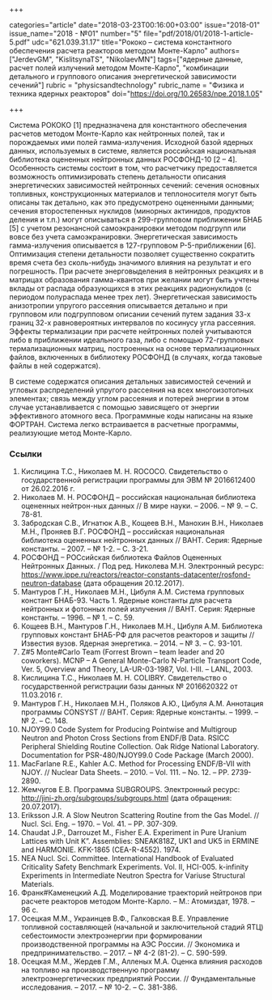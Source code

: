 +++

categories="article"
date="2018-03-23T00:16:00+03:00"
issue="2018-01"
issue_name="2018 - №01"
number="5"
file="pdf/2018/01/2018-1-article-5.pdf"
udc="621.039.31.17"
title="Рококо – система константного обеспечения расчета реакторов методом Монте-Карло"
authors=["JerdevGM", "KislitsynaTS", "NikolaevMN"]
tags=["ядерные данные, расчет полей излучений методом Монте-Карло", "комбинации детального и группового описания энергетической зависимости сечений"]
rubric = "physicsandtechnology"
rubric_name = "Физика и техника ядерных реакторов"
doi="https://doi.org/10.26583/npe.2018.1.05"

+++

Система РОКОКО [1] предназначена для константного обеспечения расчетов методом Монте-Карло как нейтронных полей, так и порождаемых ими полей гамма-излучения. Исходной базой ядерных данных, используемых в системе, является российская национальная библиотека оцененных нейтронных данных РОСФОНД-10 [2 – 4]. Особенность системы состоит в том, что расчетчику предоставляется возможность оптимизировать степень детальности описания энергетических зависимостей нейтронных сечений: сечения основных топливных, конструкционных материалов и теплоносителя могут быть описаны так детально, как это предусмотрено оцененными данными; сечения второстепенных нуклидов (минорных актинидов, продуктов деления и т.п.) могут описываться в 299-групповом приближении БНАБ [5] с учетом резонансной самоэкранировки методом подгрупп или вовсе без учета самоэкранировки. Энергетическая зависимость гамма-излучения описывается в 127-групповом P-5-приближении [6]. Оптимизация степени детальности позволяет существенно сократить время счета без сколь-нибудь значимого влияния на результат и его погрешность. При расчете энерговыделения в нейтронных реакциях и в матрицах образования гамма-квантов при желании могут быть учтены вклады от распада образующихся в этих реакциях радионуклидов (с периодом полураспада менее трех лет). Энергетическая зависимость анизотропии упругого рассеяния описывается детально и при групповом или подгрупповом описании сечений путем задания 33-х границ 32-х равновероятных интервалов по косинусу угла рассеяния. Эффекты термализации при расчете нейтронных полей учитываются либо в приближении идеального газа, либо с помощью 72-групповых термализационных матриц, построенных на основе
термализационных файлов, включенных в библиотеку РОСФОНД (в случаях, когда таковые файлы в ней содержатся).

В системе содержатся описания детальных зависимостей сечений и угловых распределений упругого рассеяния на всех многоизотопных элементах; связь между углом рассеяния и потерей энергии в этом случае устанавливается с помощью зависящего от энергии эффективного атомного веса. Программные коды написаны на языке ФОРТРАН. Система легко встраивается в расчетные программы, реализующие метод Монте-Карло.

### Ссылки

1. Кислицина Т.С., Николаев М. Н. ROCOCO. Свидетельство о государственной регистрации программы для ЭВМ № 2016612400 от 26.02.2016 г.
2. Николаев М. Н. РОСФОНД – российская национальная библиотека оцененных нейтрон-ных данных // В мире науки. – 2006. – № 9. – С. 78-81.
3. Забродская С.В., Игнатюк А.В., Кощеев В.Н., Манохин В.Н., Николаев М.Н., Проняев В.Г. РОСФОНД – российская национальная библиотека оцененных нейтронных данных // ВАНТ. Серия: Ядерные константы. – 2007. – № 1-2. – С. 3-21.
4. РОСФОНД – РОСсийская библиотека Файлов Оцененных Нейтронных Данных. / Под ред. Николева М.Н. Электронный ресурс: https://www.ippe.ru/reactors/reactor-constants-datacenter/rosfond-neutron-database (дата обращения 20.12.2017).
5. Мантуров Г.Н., Николаев М.Н., Цибуля А.М. Система групповых констант БНАБ-93. Часть 1. Ядерные константы для расчета нейтронных и фотонных полей излучения // ВАНТ. Серия: Ядерные константы. – 1996. – № 1. – С. 59.
6. Кощеев В.Н., Мантуров Г.Н., Николаев М.Н., Цибуля А.М. Библиотека групповых констант БНАБ-РФ для расчетов реакторов и защиты // Известия вузов. Ядерная энергетика. – 2014. – № 3. – С. 93-101.
7. Z#5 Monte#Carlo Team (Forrest Brown – team leader and 20 coworkers). MCNP – A General Monte-Carlo N-Particle Transport Code, Ver. 5, Overview and Theory, LA-UR-03-1987, Vol. I-III. – LANL, 2003.
8. Кислицина Т.С., Николаев М. Н. COLIBRY. Свидетельство о государственной регистрации базы данных № 2016620322 от 11.03.2016 г.
9. Мантуров Г.Н., Николаев М.Н., Поляков А.Ю., Цибуля А.М. Аннотация программы CONSYST // ВАНТ. Серия: Ядерные константы. – 1999. – № 2. – С. 148.
10. NJOY99.0 Code System for Producing Pointwise and Multigroup Neutron and Photon Cross Sections from ENDF/B Data. RSICC Peripheral Shielding Routine Collection. Oak Ridge National Laboratory. Documentation for PSR-480/NJOY99.0 Code Package (March 2000).
11. MacFarlane R.E., Kahler A.C. Method for Processing ENDF/B-VII with NJOY. // Nuclear Data Sheets. – 2010. – Vol. 111. – No. 12. – PP. 2739-2890.
12. Жемчугов Е.В. Программа SUBGROUPS. Электронный ресурс: http://jini-zh.org/subgroups/subgroups.html (дата обращения: 20.07.2017).
13. Eriksson J.R. A Slow Neutron Scattering Routine from the Gas Model. // Nucl. Sci. Eng. – 1970. – Vol. 41. – PP. 307-309.
14. Chaudat J.P., Darrouzet M., Fisher E.A. Experiment in Pure Uranium Lattices with Unit K”. Assemblies: SNEAK818Z, UK1 and UK5 in ERMINE and HARMONIE. KFK-1865 (CEA-R-4552). 1974.
15. NEA Nucl. Sci. Committee. International Handbook of Evaluated Criticality Safety Benchmark Experiments. Vol. II, HCI-005. k-infinity Experiments in Intermediate Neutron Spectra for Vаriuse Structural Materials.
16. Франк#Каменецкий А.Д. Моделирование траекторий нейтронов при расчете реакторов методом Монте-Карло. – М.: Атомиздат, 1978. – 96 c.
17. Осецкая М.М., Украинцев В.Ф., Галковская В.Е. Управление топливной составляющей (начальной и заключительной стадий ЯТЦ) себестоимости электроэнергии при формировании производственной программы на АЭС России. // Экономика и предпринимательство. – 2017. – № 4-2 (81-2). – С. 590-599.
18. Осецкая М.М., Жердев Г.М., Алленых М.А. Оценка влияния расходов на топливо на производственную программу электроэнергетических предприятий России. // Фундаментальные исследования. – 2017. – № 10-2. – С. 381-386.